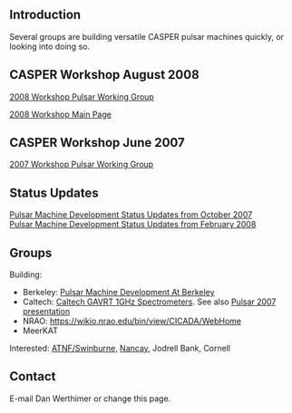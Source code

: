 ## Introduction

Several groups are building versatile CASPER pulsar machines quickly, or
looking into doing so.

## CASPER Workshop August 2008

[2008 Workshop Pulsar Working
Group](2008_Workshop_Pulsar_Working_Group "wikilink")

[ 2008 Workshop Main
Page](CASPER_Workshop_II_-_August_2-5,_2008_@_UC_Berkeley "wikilink")

## CASPER Workshop June 2007

[2007 Workshop Pulsar Working
Group](2007_Workshop_Pulsar_Working_Group "wikilink")

## Status Updates

[Pulsar Machine Development Status Updates from October
2007](Pulsar_Machine_Development_Status_Updates_from_October_2007 "wikilink")  
[Pulsar Machine Development Status Updates from February
2008](Pulsar_Machine_Development_Status_Updates_from_February_2008 "wikilink")

## Groups

Building:

  - Berkeley: [Pulsar Machine Development At
    Berkeley](Pulsar_Machine_Development_At_Berkeley "wikilink")
  - Caltech: [Caltech GAVRT 1GHz
    Spectrometers](CASPER_Development_at_Caltech "wikilink"). See also
    [Pulsar 2007
    presentation](http://webmail.jb.man.ac.uk/pulsar2007/talks/april3/Jones.pdf)
  - NRAO: <https://wikio.nrao.edu/bin/view/CICADA/WebHome>
  - MeerKAT

Interested: [
ATNF/Swinburne](Swinburne_Instrumentation_Projects "wikilink"), [
Nancay](Nancay_CoDeDi_Pulsar_Machine "wikilink"), Jodrell Bank, Cornell

## Contact

E-mail Dan Werthimer or change this page.
